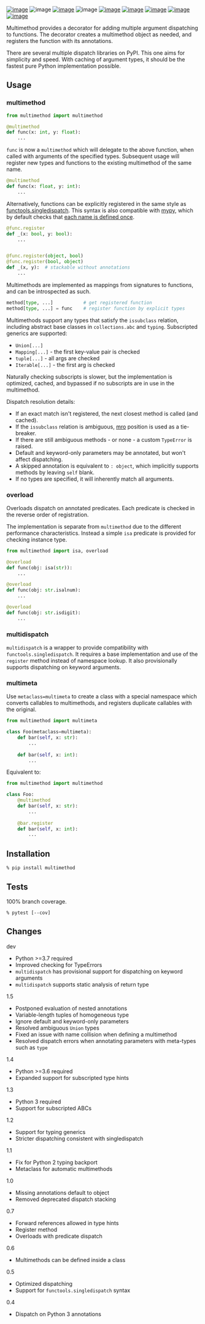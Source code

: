 [![image](https://img.shields.io/pypi/v/multimethod.svg)](https://pypi.org/project/multimethod/)
![image](https://img.shields.io/pypi/pyversions/multimethod.svg)
[![image](https://pepy.tech/badge/multimethod)](https://pepy.tech/project/multimethod)
![image](https://img.shields.io/pypi/status/multimethod.svg)
[![image](https://github.com/coady/multimethod/workflows/build/badge.svg)](https://github.com/coady/multimethod/actions)
[![image](https://codecov.io/gh/coady/multimethod/branch/main/graph/badge.svg)](https://codecov.io/gh/coady/multimethod/)
[![image](https://github.com/coady/multimethod/workflows/codeql/badge.svg)](https://github.com/coady/multimethod/security/code-scanning)
[![image](https://img.shields.io/badge/code%20style-black-000000.svg)](https://pypi.org/project/black/)
[![image](http://mypy-lang.org/static/mypy_badge.svg)](http://mypy-lang.org/)

Multimethod provides a decorator for adding multiple argument dispatching to functions. The decorator creates a multimethod object as needed, and registers the function with its annotations.

There are several multiple dispatch libraries on PyPI. This one aims for simplicity and speed. With caching of argument types, it should be the fastest pure Python implementation possible.

## Usage
### multimethod
```python
from multimethod import multimethod

@multimethod
def func(x: int, y: float):
    ...
```

`func` is now a `multimethod` which will delegate to the above function, when called with arguments of the specified types. Subsequent usage will register new types and functions to the existing multimethod of the same name.

```python
@multimethod
def func(x: float, y: int):
    ...
```

Alternatively, functions can be explicitly registered in the same style as [functools.singledispatch](https://docs.python.org/3/library/functools.html#functools.singledispatch). This syntax is also compatible with [mypy](http://mypy-lang.org), which by default checks that [each name is defined once](https://mypy.readthedocs.io/en/stable/error_code_list.html#check-that-each-name-is-defined-once-no-redef).

```python
@func.register
def _(x: bool, y: bool):
    ...


@func.register(object, bool)
@func.register(bool, object)
def _(x, y):  # stackable without annotations
    ...
```

Multimethods are implemented as mappings from signatures to functions, and can be introspected as such.

```python
method[type, ...]           # get registered function
method[type, ...] = func    # register function by explicit types
```

Multimethods support any types that satisfy the `issubclass` relation, including abstract base classes in `collections.abc` and `typing`. Subscripted generics are supported:
* `Union[...]`
* `Mapping[...]` - the first key-value pair is checked
* `tuple[...]` - all args are checked
* `Iterable[...]` - the first arg is checked

Naturally checking subscripts is slower, but the implementation is optimized, cached, and bypassed if no subscripts are in use in the multimethod.

Dispatch resolution details:
* If an exact match isn't registered, the next closest method is called (and cached).
* If the `issubclass` relation is ambiguous,
[mro](https://docs.python.org/3/library/stdtypes.html?highlight=mro#class.mro) position is used as a tie-breaker.
* If there are still ambiguous methods - or none - a custom `TypeError` is raised.
* Default and keyword-only parameters may be annotated, but won't affect dispatching.
* A skipped annotation is equivalent to `: object`, which implicitly supports methods by leaving `self` blank.
* If no types are specified, it will inherently match all arguments.

### overload
Overloads dispatch on annotated predicates. Each predicate is checked in the reverse order of registration.

The implementation is separate from `multimethod` due to the different performance characteristics. Instead a simple `isa` predicate is provided for checking instance type.

```python
from multimethod import isa, overload

@overload
def func(obj: isa(str)):
    ...

@overload
def func(obj: str.isalnum):
    ...

@overload
def func(obj: str.isdigit):
    ...
```

### multidispatch
`multidispatch` is a wrapper to provide compatibility with `functools.singledispatch`. It requires a base implementation and use of the `register` method instead of namespace lookup. It also provisionally supports dispatching on keyword arguments.

### multimeta

Use `metaclass=multimeta` to create a class with a special namespace which converts callables to multimethods, and registers duplicate callables with the original.

```python
from multimethod import multimeta

class Foo(metaclass=multimeta):
    def bar(self, x: str):
        ...
        
    def bar(self, x: int):
        ...
```

Equivalent to:

```python
from multimethod import multimethod

class Foo:
    @multimethod
    def bar(self, x: str):
        ...
        
    @bar.register
    def bar(self, x: int):
        ...
```

## Installation

```console
% pip install multimethod
```

## Tests
100% branch coverage.

```console
% pytest [--cov]
```

## Changes
dev

* Python >=3.7 required
* Improved checking for TypeErrors
* `multidispatch` has provisional support for dispatching on keyword arguments
* `multidispatch` supports static analysis of return type 

1.5

* Postponed evaluation of nested annotations
* Variable-length tuples of homogeneous type
* Ignore default and keyword-only parameters
* Resolved ambiguous `Union` types
* Fixed an issue with name collision when defining a multimethod
* Resolved dispatch errors when annotating parameters with meta-types such as `type`

1.4

* Python >=3.6 required
* Expanded support for subscripted type hints

1.3

* Python 3 required
* Support for subscripted ABCs

1.2

* Support for typing generics
* Stricter dispatching consistent with singledispatch

1.1

* Fix for Python 2 typing backport
* Metaclass for automatic multimethods

1.0

* Missing annotations default to object
* Removed deprecated dispatch stacking

0.7

* Forward references allowed in type hints
* Register method
* Overloads with predicate dispatch

0.6

* Multimethods can be defined inside a class

0.5

* Optimized dispatching
* Support for `functools.singledispatch` syntax

0.4

* Dispatch on Python 3 annotations
